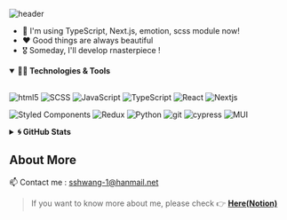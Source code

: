 ![header](https://capsule-render.vercel.app/api?type=waving&color=timeGradient&height=240&section=header&text=Hi,%20My%20Name%20is%20Seop👋&fontSize=50&animation=fadeIn&fontAlignY=36)

- 🌱 I'm using TypeScript, Next.js, emotion, scss module now!
- ❤️ Good things are always beautiful
- 🎖️ Someday, I'll develop rnasterpiece !


<details markdown="1" open>
<summary><strong>👩‍💻 Technologies & Tools</strong></summary>

<br/>

<p align="left">
  <img alt="html5" src="https://img.shields.io/badge/-HTML5-E34F26?&style=flat-square&logo=html5&logoColor=white"/>
  <img alt="SCSS" src="https://img.shields.io/badge/Sass-CC6699?&style=flat-square&logo=sass&logoColor=white"/>
  <img alt="JavaScript" src="https://img.shields.io/badge/javascript%20-%23323330.svg?&style=flat-square&logo=javascript&logoColor=%23F7DF1E"/>
  <img alt="TypeScript" src="https://img.shields.io/badge/TypeScript-007ACC?&style=flat-square&logo=typescript&logoColor=white"/>
  <img alt="React" src="http://img.shields.io/badge/react%20-%2361DAFB?&style=flat-square&logo=react&logoColor=white"/>
  <img alt="Nextjs" src="http://img.shields.io/badge/Next.js%20-%23000000?&style=flat-square&logo=nextdotjs&logoColor=white"/>
</p>
<p align="left">
  <img alt="Styled Components" src="https://img.shields.io/badge/-Styled_Components-db7092?style=flat-square&logo=styled-components&logoColor=white" />
  <img alt="Redux" src="https://img.shields.io/badge/-Redux-764ABC?&style=flat-square&logo=redux&logoColor=white"/>
  <img alt="Python" src="https://img.shields.io/badge/python%20-%2314354C.svg?&style=flat-square&logo=python&logoColor=white"/>
  <img alt="git" src="https://img.shields.io/badge/-Git-F05032?style=flat-square&logo=git&logoColor=white" />
    <img alt="cypress" src="https://img.shields.io/badge/cypress-3C3C3C?style=flat-square&logo=cypress&logoColor=white" />
  <img alt="MUI" src="https://img.shields.io/badge/MUI-007ACC?style=flat-square&logo=MUI&logoColor=white" />
</p>

</details>

<details markdown="1">
<summary><strong>🌀 GitHub Stats</strong></summary>

<br/>

<p align = "center">
  <img src = "https://github-readme-stats.vercel.app/api?username=sangseophwang&show_icons=true&theme=radical&count_private=true&line_height=27">
</p>

</details>

<h2> About More </h2> 

📫 Contact me : sshwang-1@hanmail.net <br>

> If you want to know more about me, please check :point_right: [**Here(Notion)**](https://sangseophwang.notion.site/SangSeopHwang-e9e510224261436e996c5031c7f8f80d?pvs=4)

<!--
**sangseophwang/sangseophwang** is a ✨ _special_ ✨ repository because its `README.md` (this file) appears on your GitHub profile.

Here are some ideas to get you started:

- 🔭 I’m currently working on ...
- 🌱 I’m currently learning ...
- 👯 I’m looking to collaborate on ...
- 🤔 I’m looking for help with ...
- 💬 Ask me about ...
- 📫 How to reach me: ...
- 😄 Pronouns: ...
- ⚡ Fun fact: ...
-->
